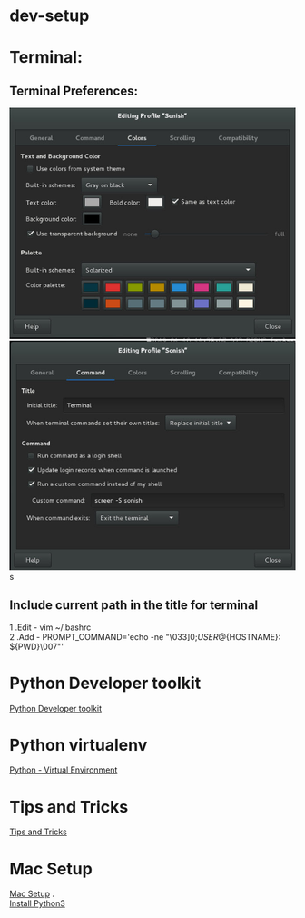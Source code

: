 # dev-setup

# Terminal:

## Terminal Preferences:
![](/preference_color.jpg)
![](/preference_command.jpg)s

## Include current path in the title for terminal
1 .Edit - vim ~/.bashrc                           
2 .Add - PROMPT_COMMAND='echo -ne "\033]0;${USER}@${HOSTNAME}: ${PWD}\007"'

# Python Developer toolkit
[Python Developer toolkit](https://github.com/sonishbnair/dev-setup/wiki/Python-Developer-toolkit)

# Python virtualenv          
[Python - Virtual Environment](https://github.com/sonishbnair/dev-setup/wiki/Python---Virtual-Environment)

# Tips and Tricks
[Tips and Tricks](https://github.com/sonishbnair/dev-setup/wiki/Tips-and-Tricks)

# Mac Setup
[Mac Setup](https://github.com/sonishbnair/dev-setup/wiki/Mac-Setup) .  
[Install Python3](https://docs.python-guide.org/starting/install3/osx/)

